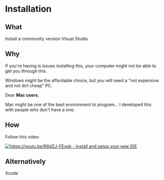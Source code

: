 # Installation

## What

Install a community version Visual Studio

## Why

If you're having is issues installing this, your computer might not be able to get you through this.

Windows might be the affordable choice, but you will need a "not expensive and not dirt cheap" PC.

Dear **Mac users**,

Mac might be one of the best environment to program... I developed this with people who don't have a one.

## How

Follow this video

[
![https://youtu.be/R6dZJ-FEypk - Install and setup your new IDE
](https://img.youtube.com/vi/R6dZJ-FEypk/maxresdefault.jpg)
](https://youtu.be/R6dZJ-FEypk)

## Alternatively

Xcode


